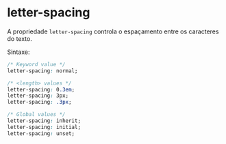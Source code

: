 # letter-spacing

A propriedade `letter-spacing` controla o espaçamento entre os caracteres do texto.

Sintaxe:

```css
/* Keyword value */
letter-spacing: normal;

/* <length> values */
letter-spacing: 0.3em;
letter-spacing: 3px;
letter-spacing: .3px;

/* Global values */
letter-spacing: inherit;
letter-spacing: initial;
letter-spacing: unset;
```
